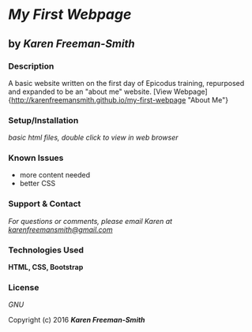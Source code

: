 # _My First Webpage_
## by _Karen Freeman-Smith_

### Description
A basic website written on the first day of Epicodus training, repurposed and expanded to be an "about me" website. [View Webpage]{http://karenfreemansmith.github.io/my-first-webpage "About Me"}

### Setup/Installation
_basic html files, double click to view in web browser_

### Known Issues
- more content needed
- better CSS

### Support & Contact
*For questions or comments, please email Karen at karenfreemansmith@gmail.com*

### Technologies Used
__HTML, CSS, Bootstrap__

###  License
*GNU*


Copyright (c) 2016 **_Karen Freeman-Smith_**
